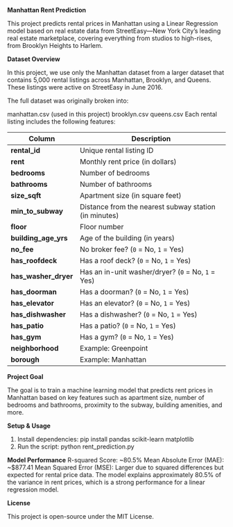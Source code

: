 **Manhattan Rent Prediction**

This project predicts rental prices in Manhattan using a Linear Regression model based on real estate data from StreetEasy—New York City’s leading real estate marketplace, covering everything from studios to high-rises, from Brooklyn Heights to Harlem.

**Dataset Overview**

In this project, we use only the Manhattan dataset from a larger dataset that contains 5,000 rental listings across Manhattan, Brooklyn, and Queens. These listings were active on StreetEasy in June 2016.

The full dataset was originally broken into:

manhattan.csv (used in this project)
brooklyn.csv
queens.csv
Each rental listing includes the following features:

| Column              | Description |
|---------------------|------------|
| **rental_id**      | Unique rental listing ID |
| **rent**           | Monthly rent price (in dollars) |
| **bedrooms**       | Number of bedrooms |
| **bathrooms**      | Number of bathrooms |
| **size_sqft**      | Apartment size (in square feet) |
| **min_to_subway**  | Distance from the nearest subway station (in minutes) |
| **floor**          | Floor number |
| **building_age_yrs** | Age of the building (in years) |
| **no_fee**         | No broker fee? (`0` = No, `1` = Yes) |
| **has_roofdeck**   | Has a roof deck? (`0` = No, `1` = Yes) |
| **has_washer_dryer** | Has an in-unit washer/dryer? (`0` = No, `1` = Yes) |
| **has_doorman**    | Has a doorman? (`0` = No, `1` = Yes) |
| **has_elevator**   | Has an elevator? (`0` = No, `1` = Yes) |
| **has_dishwasher** | Has a dishwasher? (`0` = No, `1` = Yes) |
| **has_patio**      | Has a patio? (`0` = No, `1` = Yes) |
| **has_gym**        | Has a gym? (`0` = No, `1` = Yes) |
| **neighborhood**   | Example: Greenpoint |
| **borough**        | Example: Manhattan |



**Project Goal**

The goal is to train a machine learning model that predicts rent prices in Manhattan based on key features such as apartment size, number of bedrooms and bathrooms, proximity to the subway, building amenities, and more.

**Setup & Usage**

1. Install dependencies:
pip install pandas scikit-learn matplotlib
2. Run the script:
python rent_prediction.py

**Model Performance**
R-squared Score: ~80.5%
Mean Absolute Error (MAE): ~$877.41
Mean Squared Error (MSE): Larger due to squared differences but expected for rental price data.
The model explains approximately 80.5% of the variance in rent prices, which is a strong performance for a linear regression model.

**License**

This project is open-source under the MIT License.
